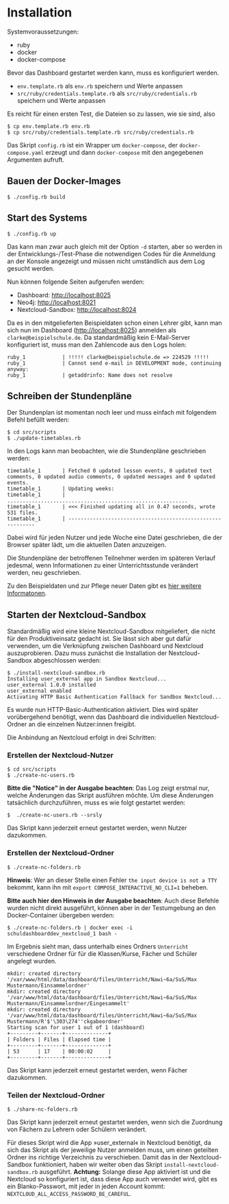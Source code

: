 # Installation

Systemvoraussetzungen: 

- ruby
- docker
- docker-compose

Bevor das Dashboard gestartet werden kann, muss es konfiguriert werden.

* `env.template.rb` als `env.rb` speichern und Werte anpassen
* `src/ruby/credentials.template.rb` als `src/ruby/credentials.rb` speichern und Werte anpassen

Es reicht für einen ersten Test, die Dateien so zu lassen, wie sie sind, also

    $ cp env.template.rb env.rb
    $ cp src/ruby/credentials.template.rb src/ruby/credentials.rb 

Das Skript `config.rb` ist ein Wrapper um `docker-compose`, der `docker-compose.yaml` erzeugt und dann `docker-compose` mit den angegebenen Argumenten aufruft.

## Bauen der Docker-Images

    $ ./config.rb build
    
## Start des Systems

    $ ./config.rb up
    
Das kann man zwar auch gleich mit der Option `-d` starten, aber so werden in der Entwicklungs-/Test-Phase die notwendigen Codes für die Anmeldung an der Konsole angezeigt und müssen nicht umständlich aus dem Log gesucht werden.
    
Nun können folgende Seiten aufgerufen werden:

- Dashboard: [http://localhost:8025](http://localhost:8025)
- Neo4j: [http://localhost:8021](http://localhost:8021)
- Nextcloud-Sandbox: [http://localhost:8024](http://localhost:8024)

Da es in den mitgelieferten Beispieldaten schon einen Lehrer gibt, kann man sich nun im Dashboard ([http://localhost:8025](http://localhost:8025)) anmelden als `clarke@beispielschule.de`. Da standardmäßig kein E-Mail-Server konfiguriert ist, muss man den Zahlencode aus den Logs holen:

    ruby_1            | !!!!! clarke@beispielschule.de => 224529 !!!!!
    ruby_1            | Cannot send e-mail in DEVELOPMENT mode, continuing anyway:
    ruby_1            | getaddrinfo: Name does not resolve
    
## Schreiben der Stundenpläne

Der Stundenplan ist momentan noch leer und muss einfach mit folgendem Befehl befüllt werden:

    $ cd src/scripts
    $ ./update-timetables.rb
    
In den Logs kann man beobachten, wie die Stundenpläne geschrieben werden:

    timetable_1       | Fetched 0 updated lesson events, 0 updated text comments, 0 updated audio comments, 0 updated messages and 0 updated events.
    timetable_1       | Updating weeks: 
    timetable_1       | ...........................................................
    timetable_1       | <<< Finished updating all in 0.47 seconds, wrote 531 files.
    timetable_1       | -----------------------------------------------------------

Dabei wird für jeden Nutzer und jede Woche eine Datei geschrieben, die der Browser später lädt, um die aktuellen Daten anzuzeigen.

Die Stundenpläne der betroffenen Teilnehmer werden im späteren Verlauf jedesmal, wenn Informationen zu einer Unterrichtsstunde verändert werden, neu geschrieben.

Zu den Beispieldaten und zur Pflege neuer Daten gibt es [hier weitere Informatonen](Daten.md).

## Starten der Nextcloud-Sandbox

Standardmäßig wird eine kleine Nextcloud-Sandbox mitgeliefert, die nicht für den Produktiveinsatz gedacht ist. Sie lässt sich aber gut dafür verwenden, um die Verknüpfung zwischen Dashboard und Nextcloud auszuprobieren. Dazu muss zunächst die Installation der Nextcloud-Sandbox abgeschlossen werden:

    $ ./install-nextcloud-sandbox.rb 
    Installing user_external app in Sandbox Nextcloud...
    user_external 1.0.0 installed
    user_external enabled
    Activating HTTP Basic Authentication Fallback for Sandbox Nextcloud...

Es wurde nun HTTP-Basic-Authentication aktiviert. Dies wird später vorübergehend benötigt, wenn das Dashboard die individuellen Nextcloud-Ordner an die einzelnen Nutzer:innen freigibt.

Die Anbindung an Nextcloud erfolgt in drei Schritten:

### Erstellen der Nextcloud-Nutzer

    $ cd src/scripts
    $ ./create-nc-users.rb

**Bitte die "Notice" in der Ausgabe beachten**: Das Log zeigt erstmal 
nur, welche Änderungen das Skript ausführen möchte. Um diese Änderungen 
tatsächlich durchzuführen, muss es wie folgt gestartet werden:

    $  ./create-nc-users.rb --srsly
    
Das Skript kann jederzeit erneut gestartet werden, wenn Nutzer dazukommen.
    
### Erstellen der Nextcloud-Ordner

    $ ./create-nc-folders.rb
    
**Hinweis**: Wer an dieser Stelle einen Fehler `the input device is not a TTY` bekommt,
kann ihn mit `export COMPOSE_INTERACTIVE_NO_CLI=1` beheben.

**Bitte auch hier den Hinweis in der Ausgabe beachten**: Auch diese 
Befehle wurden nicht direkt ausgeführt, können aber in der Testumgebung 
an den Docker-Container übergeben werden:

    $ ./create-nc-folders.rb | docker exec -i schuldashboarddev_nextcloud_1 bash -

Im Ergebnis sieht man, dass unterhalb eines Ordners `Unterricht` verschiedene Ordner für für die Klassen/Kurse, Fächer und Schüler angelegt wurden.
    
    mkdir: created directory '/var/www/html/data/dashboard/files/Unterricht/Nawi~6a/SuS/Max Mustermann/Einsammelordner'
    mkdir: created directory '/var/www/html/data/dashboard/files/Unterricht/Nawi~6a/SuS/Max Mustermann/Einsammelordner/Eingesammelt'
    mkdir: created directory '/var/www/html/data/dashboard/files/Unterricht/Nawi~6a/SuS/Max Mustermann/R'$'\303\274''ckgabeordner'
    Starting scan for user 1 out of 1 (dashboard)
    +---------+-------+--------------+
    | Folders | Files | Elapsed time |
    +---------+-------+--------------+
    | 53      | 17    | 00:00:02     |
    +---------+-------+--------------+

Das Skript kann jederzeit erneut gestartet werden, wenn Fächer dazukommen.

### Teilen der Nextcloud-Ordner

    $ ./share-nc-folders.rb
    
Das Skript kann jederzeit erneut gestartet werden, wenn sich die Zuordnung von Fächern zu Lehrern oder Schülern verändert.

Für dieses Skript wird die App »user_external« in Nextcloud benötigt, da sich das Skript als der jeweilige Nutzer anmelden muss, um einen geteilten Ordner ins richtige Verzeichnis zu verschieben. Damit das in der Nextcloud-Sandbox funktioniert, haben wir weiter oben das Skript `install-nextcloud-sandbox.rb` ausgeführt. **Achtung:** Solange diese App aktiviert ist und die Nextcloud so konfiguriert ist, dass diese App auch verwendet wird, gibt es ein Blanko-Passwort, mit jeder in jeden Account kommt: `NEXTCLOUD_ALL_ACCESS_PASSWORD_BE_CAREFUL`.

